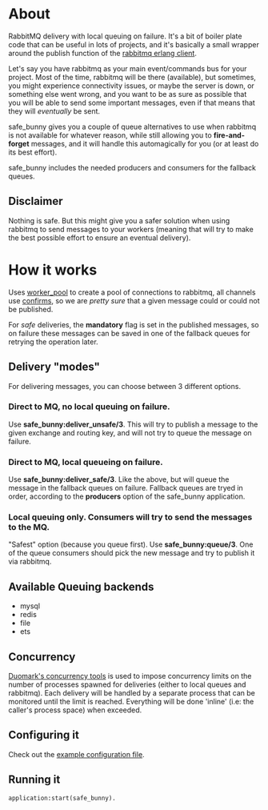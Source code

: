 # About
RabbitMQ delivery with local queuing on failure. It's a bit of boiler plate code
that can be useful in lots of projects, and it's basically a small wrapper around
the publish function of the [rabbitmq erlang client](http://www.rabbitmq.com/erlang-client-user-guide.html).

Let's say you have rabbitmq as your main event/commands bus for your project. Most
of the time, rabbitmq will be there (available), but sometimes, you might experience
connectivity issues, or maybe the server is down, or something else went wrong, 
and you want to be as sure as possible that you will be able to send some important
messages, even if that means that they will *eventually* be sent.

safe_bunny gives you a couple of queue alternatives to use when rabbitmq is
not available for whatever reason, while still allowing you to **fire-and-forget**
messages, and it will handle this automagically for you (or at least do its best
effort).

safe_bunny includes the needed producers and consumers for the fallback queues.

## Disclaimer
Nothing is safe. But this might give you a safer solution when using rabbitmq
to send messages to your workers (meaning that will try to make the best possible
effort to ensure an eventual delivery).

# How it works
Uses [worker_pool](https://github.com/tigertext/worker_pool) to create a pool
of connections to rabbitmq, all channels use [confirms](http://www.rabbitmq.com/confirms.html), so we are *pretty sure* that a given message could or could not be published.

For *safe* deliveries, the **mandatory** flag is set in the published messages, so
on failure these messages can be saved in one of the fallback queues for
retrying the operation later.

## Delivery "modes"
For delivering messages, you can choose between 3 different options.

### Direct to MQ, no local queuing on failure.
Use **safe_bunny:deliver_unsafe/3**. This will try to publish a message to the
given exchange and routing key, and will not try to queue the message on failure.

### Direct to MQ, local queueing on failure.
Use **safe_bunny:deliver_safe/3**. Like the above, but will queue the message
in the fallback queues on failure. Fallback queues are tryed in order, according
to the **producers** option of the safe_bunny application.

### Local queuing only. Consumers will try to send the messages to the MQ.
"Safest" option (because you queue first). Use **safe_bunny:queue/3**. One of
the queue consumers should pick the new message and try to publish it via rabbitmq.

## Available Queuing backends

 * mysql
 * redis
 * file
 * ets

## Concurrency

[Duomark's concurrency tools](https://github.com/duomark/dk_cxy) is used to
impose concurrency limits on the number of processes spawned for deliveries (either
to local queues and rabbitmq). Each delivery will be handled by a separate process
that can be monitored until the limit is reached. Everything will be done 'inline'
(i.e: the caller's process space) when exceeded.

## Configuring it

Check out the [example configuration file](https://github.com/marcelog/safe_bunny/blob/master/priv/example.config).

## Running it

    application:start(safe_bunny).

